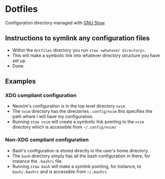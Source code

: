 # Dotfiles
Configuration directory managed with [GNU Stow](https://www.gnu.org/software/stow/).
## Instructions to symlink any configuration files
- Within the `Dotfiles` directory you run `stow <whatever directory>`.
- This will make a symbolic link into whatever directory structure you have set up.
- Done.
## Examples
### XDG compliant configuration
- Neovim's configuration is in the top level directory `nvim`.
- The `nvim` directory has the directories `.config/nvim` this specifies the path where I will have my configuration.
- Running `stow nvim` will create a symbolic link pointing to the `nvim` directory which is accessible from `~/.config/nvim/`
### Non-XDG compliant configuration
- Bash's configuration is stored directly in the user's home directory.
- The `bash` directory simply has all the bash configuration in there, for instance the `.bashrc` file.
- Running `stow bash` will make a symlink pointing, for instance, to `bash/.bashrc` and is accessible from `~/.bashrc`
